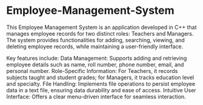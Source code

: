 # Employee-Management-System
This Employee Management System is an application developed in C++ that manages employee records for two distinct roles: Teachers and Managers.
The system provides functionalities for adding, searching, viewing, and deleting employee records, while maintaining a user-friendly interface. 

Key features include:
  Data Management: Supports adding and retrieving employee details such as name, roll number, phone number, email, and personal number.
  Role-Specific Information: For Teachers, it records subjects taught and student grades; for Managers, it tracks education level and specialty.
  File Handling: Implements file operations to persist employee data in a text file, ensuring data durability and ease of access.
  Intuitive User Interface: Offers a clear menu-driven interface for seamless interaction.

